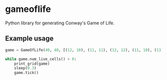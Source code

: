 # gameoflife
Python library for generating Conway's Game of Life. 

Example usage
-----------------------------------------------
```py
game = GameOfLife(40, 40, [(12, 10), (11, 11), (12, 12), (11, 10), (13, 10)])

while game.num_live_cells() > 0:
    print_grid(game)
    sleep(0.3)
    game.tick()
```
